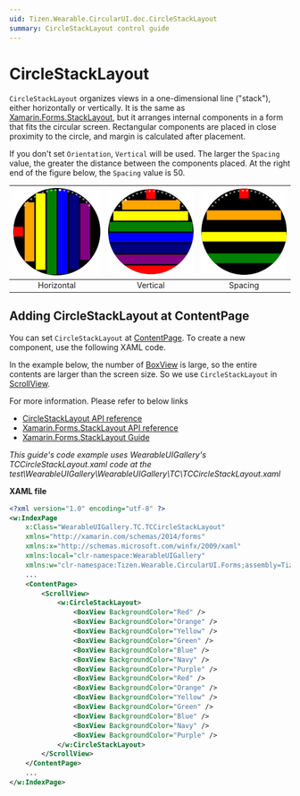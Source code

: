 ```yaml
---
uid: Tizen.Wearable.CircularUI.doc.CircleStackLayout
summary: CircleStackLayout control guide
---
```

# CircleStackLayout

`CircleStackLayout` organizes views in a one-dimensional line ("stack"), either horizontally or vertically.
It is the same as [Xamarin.Forms.StackLayout](https://developer.xamarin.com/api/type/Xamarin.Forms.StackLayout/), but it arranges internal components in a form that fits the circular screen.
Rectangular components are placed in close proximity to the circle, and margin is calculated after placement.

If you don't set `Orientation`, `Vertical` will be used.
The larger the `Spacing` value, the greater the distance between the components placed.
At the right end of the figure below, the `Spacing` value is 50.

|![Horizontal](data/CircleStackLayout_Horizontal.png)|![Vertical](data/CircleStackLayout_Vertical.png)|![Spacing](data/CircleStackLayout_Spacing.png)|
|:--------------------------------------------------:|:----------------------------------------------:|:--------------------------------------------:|
|                   Horizontal                       |                     Vertical                   |                     Spacing                  |

## Adding CircleStackLayout at ContentPage

You can set `CircleStackLayout` at [ContentPage](https://developer.xamarin.com/api/type/Xamarin.Forms.ContentPage/). To create a new component, use the following XAML code.

In the example below, the number of [BoxView](https://docs.microsoft.com/en-us/xamarin/xamarin-forms/user-interface/boxview) is large, so the entire contents are larger than the screen size.
 So we use `CircleStackLayout` in [ScrollView](https://docs.microsoft.com/en-us/xamarin/xamarin-forms/user-interface/layouts/scroll-view).

For more information. Please refer to below links

- [CircleStackLayout API reference](https://samsung.github.io/Tizen.CircularUI/api/Tizen.Wearable.CircularUI.Forms.CircleStackLayout.html)
- [Xamarin.Forms.StackLayout API reference](https://developer.xamarin.com/api/type/Xamarin.Forms.StackLayout/)
- [Xamarin.Forms.StackLayout Guide](https://docs.microsoft.com/en-us/xamarin/xamarin-forms/user-interface/layouts/stack-layout)

_This guide's code example uses WearableUIGallery's TCCircleStackLayout.xaml code at the test\WearableUIGallery\WearableUIGallery\TC\TCCircleStackLayout.xaml_

**XAML file**

```xml
<?xml version="1.0" encoding="utf-8" ?>
<w:IndexPage
    x:Class="WearableUIGallery.TC.TCCircleStackLayout"
    xmlns="http://xamarin.com/schemas/2014/forms"
    xmlns:x="http://schemas.microsoft.com/winfx/2009/xaml"
    xmlns:local="clr-namespace:WearableUIGallery"
    xmlns:w="clr-namespace:Tizen.Wearable.CircularUI.Forms;assembly=Tizen.Wearable.CircularUI.Forms">
    ...
    <ContentPage>
        <ScrollView>
            <w:CircleStackLayout>
                <BoxView BackgroundColor="Red" />
                <BoxView BackgroundColor="Orange" />
                <BoxView BackgroundColor="Yellow" />
                <BoxView BackgroundColor="Green" />
                <BoxView BackgroundColor="Blue" />
                <BoxView BackgroundColor="Navy" />
                <BoxView BackgroundColor="Purple" />
                <BoxView BackgroundColor="Red" />
                <BoxView BackgroundColor="Orange" />
                <BoxView BackgroundColor="Yellow" />
                <BoxView BackgroundColor="Green" />
                <BoxView BackgroundColor="Blue" />
                <BoxView BackgroundColor="Navy" />
                <BoxView BackgroundColor="Purple" />
            </w:CircleStackLayout>
        </ScrollView>
    </ContentPage>
    ...
</w:IndexPage>
```